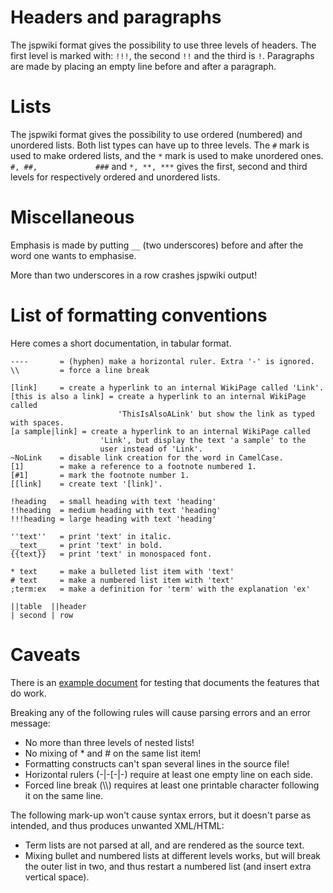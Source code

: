 Headers and paragraphs
======================

The jspwiki format gives the possibility to use three levels of headers.
The first level is marked with: `!!!`, the second `!!` and the third is
`!`. Paragraphs are made by placing an empty line before and after a
paragraph.

Lists
=====

The jspwiki format gives the possibility to use ordered (numbered) and
unordered lists. Both list types can have up to three levels. The `#`
mark is used to make ordered lists, and the `*` mark is used to make
unordered ones. `#, ##,             ###` and `*, **, ***` gives the
first, second and third levels for respectively ordered and unordered
lists.

Miscellaneous
=============

Emphasis is made by putting `__` (two underscores) before and after the
word one wants to emphasise.

More than two underscores in a row crashes jspwiki output!

List of formatting conventions
==============================

Here comes a short documentation, in tabular format.

    ----       = (hyphen) make a horizontal ruler. Extra '-' is ignored.
    \\         = force a line break

    [link]     = create a hyperlink to an internal WikiPage called 'Link'.
    [this is also a link] = create a hyperlink to an internal WikiPage called
                            'ThisIsAlsoALink' but show the link as typed with spaces.
    [a sample|link] = create a hyperlink to an internal WikiPage called
                        'Link', but display the text 'a sample' to the
                        user instead of 'Link'.
    ~NoLink    = disable link creation for the word in CamelCase.
    [1]        = make a reference to a footnote numbered 1.
    [#1]       = mark the footnote number 1.
    [[link]    = create text '[link]'.

    !heading   = small heading with text 'heading'
    !!heading  = medium heading with text 'heading'
    !!!heading = large heading with text 'heading'

    ''text''   = print 'text' in italic.
    __text__   = print 'text' in bold.
    {{text}}   = print 'text' in monospaced font.

    * text     = make a bulleted list item with 'text'
    # text     = make a numbered list item with 'text'
    ;term:ex   = make a definition for 'term' with the explanation 'ex'

    ||table  ||header
    | second | row

Caveats
=======

There is an [example document](example.html) for testing that documents
the features that do work.

Breaking any of the following rules will cause parsing errors and an
error message:

-   No more than three levels of nested lists!
-   No mixing of \* and \# on the same list item!
-   Formatting constructs can't span several lines in the source file!
-   Horizontal rulers (-\|-\[-\|-) require at least one empty line on
    each side.
-   Forced line break (\\\\) requires at least one printable character
    following it on the same line.

The following mark-up won't cause syntax errors, but it doesn't parse as
intended, and thus produces unwanted XML/HTML:

-   Term lists are not parsed at all, and are rendered as the source
    text.
-   Mixing bullet and numbered lists at different levels works, but will
    break the outer list in two, and thus restart a numbered list (and
    insert extra vertical space).
